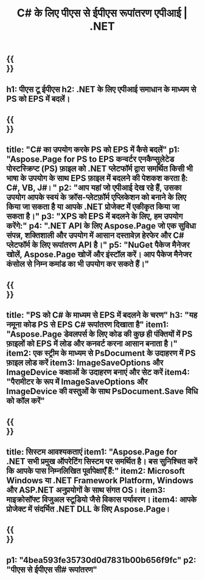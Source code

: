 ﻿---
translation: true
template: /_templates/_conversion-child-net.md
title:  C# के लिए पीएस से ईपीएस रूपांतरण एपीआई |  .NET
url: /net/conversion/ps-to-eps/
description: PS से EPS C# रूपांतरण के लिए नमूना कोड। VB.NET, Asp.NET या किसी .NET आधारित एप्लिकेशन में बैच PS फ़ाइलों के लिए EPS रूपांतरण के लिए API उदाहरण कोड का उपयोग करें।
informat: PS
outformat: EPS
otherformats: XPS EPS
---

{{<section banner>}}
---
h1: पीएस टू ईपीएस
h2: .NET के लिए एपीआई समाधान के माध्यम से PS को EPS में बदलें।
---

{{<section overview>}}
---
title: "C# का उपयोग करके PS को EPS में कैसे बदलें"
p1: "Aspose.Page for PS to EPS कन्वर्टर एनकैप्सुलेटेड पोस्टस्क्रिप्ट (PS) फ़ाइल को .NET प्लेटफॉर्म द्वारा समर्थित किसी भी भाषा के उपयोग के साथ EPS फ़ाइल में बदलने की पेशकश करता है: C#, VB, J#।"
p2: "आप यहां जो एपीआई देख रहे हैं, उसका उपयोग आपके स्वयं के क्रॉस-प्लेटफ़ॉर्म एप्लिकेशन को बनाने के लिए किया जा सकता है या आपके .NET प्रोजेक्ट में एकीकृत किया जा सकता है।"
p3: "XPS को EPS में बदलने के लिए, हम उपयोग करेंगे:"
p4: ".NET API के लिए Aspose.Page जो एक सुविधा संपन्न, शक्तिशाली और उपयोग में आसान दस्तावेज़ हेरफेर और C# प्लेटफॉर्म के लिए रूपांतरण API है।"
p5: "NuGet पैकेज मैनेजर खोलें, Aspose.Page खोजें और इंस्टॉल करें। आप पैकेज मैनेजर कंसोल से निम्न कमांड का भी उपयोग कर सकते हैं।"
---

{{<section feature1>}}
---
title: "PS को C# के माध्यम से EPS में बदलने के चरण"
h3: "यह नमूना कोड PS से EPS C# रूपांतरण दिखाता है"
item1: "Aspose.Page डेवलपर्स के लिए कोड की कुछ ही पंक्तियों में PS फ़ाइलों को EPS में लोड और कनवर्ट करना आसान बनाता है।"
item2: एक स्ट्रीम के माध्यम से PsDocument के उदाहरण में PS फ़ाइल लोड करें
item3: ImageSaveOptions और ImageDevice कक्षाओं के उदाहरण बनाएं और सेट करें
item4: "पैरामीटर के रूप में ImageSaveOptions और ImageDevice की वस्तुओं के साथ PsDocument.Save विधि को कॉल करें"
---

{{<section feature2>}}
---
title: सिस्टम आवश्यकताएं
item1: "Aspose.Page for .NET सभी प्रमुख ऑपरेटिंग सिस्टम पर समर्थित है। बस सुनिश्चित करें कि आपके पास निम्नलिखित पूर्वापेक्षाएँ हैं:"
item2: Microsoft Windows या .NET Framework Platform, Windows और ASP.NET अनुप्रयोगों के साथ संगत OS।
item3: माइक्रोसॉफ्ट विजुअल स्टूडियो जैसे विकास पर्यावरण।
item4: आपके प्रोजेक्ट में संदर्भित .NET DLL के लिए Aspose.Page।
---

{{<section gist>}}
---
p1: "4bea593fe35730d0d7831b00b656f9fc"
p2: "पीएस से ईपीएस सी# रूपांतरण"
---

